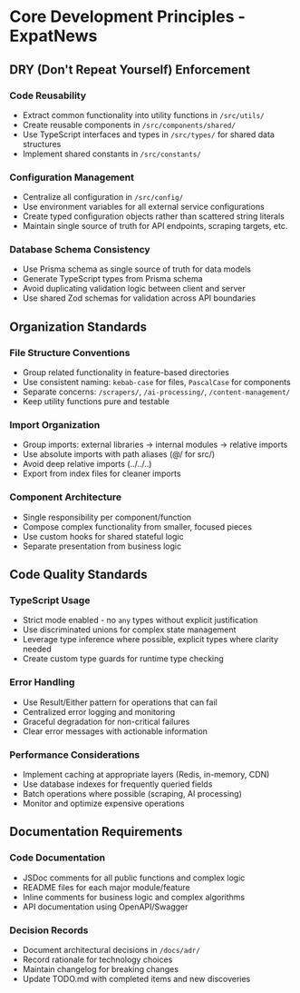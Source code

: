 # Core Development Principles - ExpatNews

## DRY (Don't Repeat Yourself) Enforcement

### Code Reusability

- Extract common functionality into utility functions in `/src/utils/`
- Create reusable components in `/src/components/shared/`
- Use TypeScript interfaces and types in `/src/types/` for shared data structures
- Implement shared constants in `/src/constants/`

### Configuration Management

- Centralize all configuration in `/src/config/`
- Use environment variables for all external service configurations
- Create typed configuration objects rather than scattered string literals
- Maintain single source of truth for API endpoints, scraping targets, etc.

### Database Schema Consistency

- Use Prisma schema as single source of truth for data models
- Generate TypeScript types from Prisma schema
- Avoid duplicating validation logic between client and server
- Use shared Zod schemas for validation across API boundaries

## Organization Standards

### File Structure Conventions

- Group related functionality in feature-based directories
- Use consistent naming: `kebab-case` for files, `PascalCase` for components
- Separate concerns: `/scrapers/`, `/ai-processing/`, `/content-management/`
- Keep utility functions pure and testable

### Import Organization

- Group imports: external libraries → internal modules → relative imports
- Use absolute imports with path aliases (@/ for src/)
- Avoid deep relative imports (../../..)
- Export from index files for cleaner imports

### Component Architecture

- Single responsibility per component/function
- Compose complex functionality from smaller, focused pieces
- Use custom hooks for shared stateful logic
- Separate presentation from business logic

## Code Quality Standards

### TypeScript Usage

- Strict mode enabled - no `any` types without explicit justification
- Use discriminated unions for complex state management
- Leverage type inference where possible, explicit types where clarity needed
- Create custom type guards for runtime type checking

### Error Handling

- Use Result/Either pattern for operations that can fail
- Centralized error logging and monitoring
- Graceful degradation for non-critical failures
- Clear error messages with actionable information

### Performance Considerations

- Implement caching at appropriate layers (Redis, in-memory, CDN)
- Use database indexes for frequently queried fields
- Batch operations where possible (scraping, AI processing)
- Monitor and optimize expensive operations

## Documentation Requirements

### Code Documentation

- JSDoc comments for all public functions and complex logic
- README files for each major module/feature
- Inline comments for business logic and complex algorithms
- API documentation using OpenAPI/Swagger

### Decision Records

- Document architectural decisions in `/docs/adr/`
- Record rationale for technology choices
- Maintain changelog for breaking changes
- Update TODO.md with completed items and new discoveries
